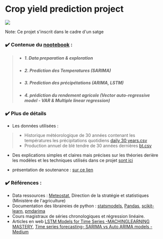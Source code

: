 # Crop yield prediction project
<img src="https://raw.githubusercontent.com/Hamid-abdellaoui/crop-yield-prediction/main/nb_bg.png"/>

Note: Ce projet s'inscrit dans le cadre d'un satge
  <br>


### ✔️ Contenue du [nootebook](https://github.com/Hamid-abdellaoui/crop-yield-prediction/blob/main/croprediction.ipynb) :
  > * ##### 1. Data preparation & exploration <space><space>
  > * ##### 2. Prediction des Temperatures  (SARIMA)<space><space>
  > * ##### 3. Prediction des précipétations (ARIMA, LSTM) <space><space>
  > * ##### 4. prédiction du rendement agricole (Vector auto-regressive model - VAR & Multiple linear regression)<space><space>



### ✔️ Plus de détails
 * Les données utilisées : <br> 
  > * Historique météorologique de 30 années contenant les températures les précipitations quotidiens [daily 30 years.csv](https://github.com/Hamid-abdellaoui/Crop-yield-prediction/blob/main/Daily%2030%20years.csv) <br>
 > * Production annuel de blé tendre de 30 années dernières [bt.csv](https://github.com/Hamid-abdellaoui/Crop-yield-prediction/blob/main/bt.csv)<br>

  * Des explications simples et claires mais précises sur les théories derière les modèles et les techniques utilisés dans ce projet [sont ici](https://hamid-abdellaoui.github.io/Crop-yield-prediction/)
  
  * présentation de soutenance : [sur ce lien](https://inseaac-my.sharepoint.com/:p:/g/personal/h_abdellaoui_insea_ac_ma/ERoTgD3DWQdEhUWx_3YWmfIBI4vSA2Qm6_WM_dd2U3rMgw?e=h8v96b)
  

  
### ✔️ Références : <br>
* Data ressources : <a href="https://meteostat.net/fr/place/MA-ESIT?t=2021-08-16/2021-08-22">Meteostat</a>, Direction de la stratégie et statistiques (Ministère de l'agriculture)<br>
* Documentation des libraireies de python :  <a href="https://www.statsmodels.org/dev/vector_ar.html">statsmodels</a>, <a href="https://pandas.pydata.org/docs/">Pandas</a>,
            <a href="https://scikit-learn.org/stable/tutorial/index.html">scikit-learn</a>, <a href="http://alkaline-ml.com/pmdarima/">pmdarima</a> <br>
 * Cours magistraux de séries chronologiques et régression linéaire. <br>
 * Articles en web <a href="https://machinelearningmastery.com/how-to-develop-lstm-models-for-time-series-forecasting/">LSTM Models for Time Series -MACHINGLEARNING MASTERY</a>,
             <a href="https://medium.com/analytics-vidhya/time-series-forecasting-sarima-vs-auto-arima-models-f95e76d71d8f">Time series forecasting- SARIMA vs Auto ARIMA models -Medium</a>
        
